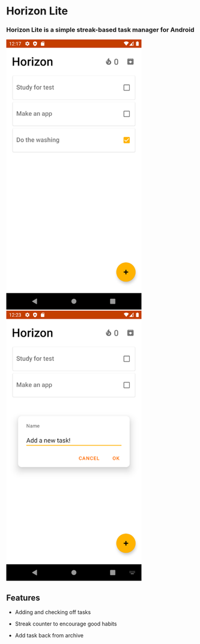 # Horizon Lite 
### Horizon Lite is a simple streak-based task manager for Android

<p float="left">
  <img src="readmeImages/main_activity.png"  width="360" height="720">
  <img src="readmeImages/adding.png"  width="360" height="720">
 </p>

## Features
- Adding and checking off tasks

- Streak counter to encourage good habits

- Add task back from archive
